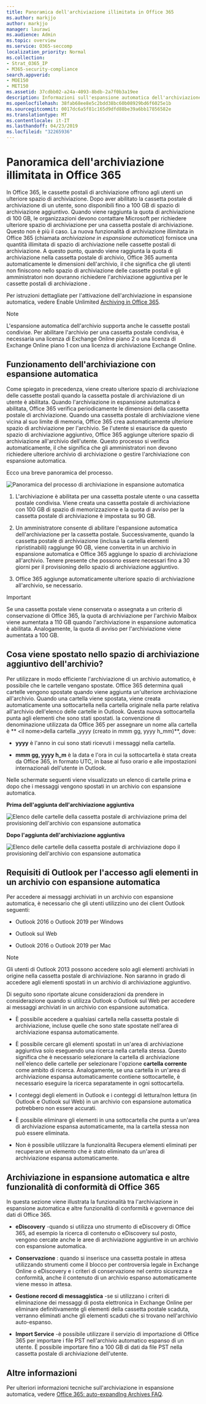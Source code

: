 ```yaml
---
title: Panoramica dell'archiviazione illimitata in Office 365
ms.author: markjjo
author: markjjo
manager: laurawi
ms.audience: Admin
ms.topic: overview
ms.service: O365-seccomp
localization_priority: Normal
ms.collection:
- Strat_O365_IP
- M365-security-compliance
search.appverid:
- MOE150
- MET150
ms.assetid: 37cdbb02-a24a-4093-8bdb-2a7f0b3a19ee
description: Informazioni sull'espansione automatica dell'archiviazione in Office 365, che fornisce un archivio di archiviazione illimitato per le cassette postali di Exchange Online.
ms.openlocfilehash: 38fab68ee8e5c2bdd38bc60b08929bd6f6025e1b
ms.sourcegitcommit: 0017dc6a5f81c165d9dfd88be39a6bb17856582e
ms.translationtype: MT
ms.contentlocale: it-IT
ms.lasthandoff: 04/23/2019
ms.locfileid: "32265936"
---
```

# <a name="overview-of-unlimited-archiving-in-office-365"></a>Panoramica dell'archiviazione illimitata in Office 365

In Office 365, le cassette postali di archiviazione offrono agli utenti un ulteriore spazio di archiviazione. Dopo aver abilitato la cassetta postale di archiviazione di un utente, sono disponibili fino a 100 GB di spazio di archiviazione aggiuntivo. Quando viene raggiunta la quota di archiviazione di 100 GB, le organizzazioni devono contattare Microsoft per richiedere ulteriore spazio di archiviazione per una cassetta postale di archiviazione. Questo non è più il caso. La nuova funzionalità di archiviazione illimitata in Office 365 (chiamata *archiviazione in espansione automatica*) fornisce una quantità illimitata di spazio di archiviazione nelle cassette postali di archiviazione. A questo punto, quando viene raggiunta la quota di archiviazione nella cassetta postale di archivio, Office 365 aumenta automaticamente le dimensioni dell'archivio, il che significa che gli utenti non finiscono nello spazio di archiviazione delle cassette postali e gli amministratori non dovranno richiedere l'archiviazione aggiuntiva per le cassette postali di archiviazione .
  
Per istruzioni dettagliate per l'attivazione dell'archiviazione in espansione automatica, vedere Enable Unlimited [Archiving in Office 365](enable-unlimited-archiving.md).
  
> [!NOTE]
> L'espansione automatica dell'archivio supporta anche le cassette postali condivise. Per abilitare l'archivio per una cassetta postale condivisa, è necessaria una licenza di Exchange Online piano 2 o una licenza di Exchange Online piano 1 con una licenza di archiviazione Exchange Online. 
  
## <a name="how-auto-expanding-archiving-works"></a>Funzionamento dell'archiviazione con espansione automatica

Come spiegato in precedenza, viene creato ulteriore spazio di archiviazione delle cassette postali quando la cassetta postale di archiviazione di un utente è abilitata. Quando l'archiviazione in espansione automatica è abilitata, Office 365 verifica periodicamente le dimensioni della cassetta postale di archiviazione. Quando una cassetta postale di archiviazione viene vicina al suo limite di memoria, Office 365 crea automaticamente ulteriore spazio di archiviazione per l'archivio. Se l'utente si esaurisce da questo spazio di archiviazione aggiuntivo, Office 365 aggiunge ulteriore spazio di archiviazione all'archivio dell'utente. Questo processo si verifica automaticamente, il che significa che gli amministratori non devono richiedere ulteriore archivio di archiviazione o gestire l'archiviazione con espansione automatica. 
  
Ecco una breve panoramica del processo.
  
![Panoramica del processo di archiviazione in espansione automatica](media/74355385-d990-44fe-8a87-6c3639d1f63f.png)
  
1. L'archiviazione è abilitata per una cassetta postale utente o una cassetta postale condivisa. Viene creata una cassetta postale di archiviazione con 100 GB di spazio di memorizzazione e la quota di avviso per la cassetta postale di archiviazione è impostata su 90 GB.
    
2. Un amministratore consente di abilitare l'espansione automatica dell'archiviazione per la cassetta postale. Successivamente, quando la cassetta postale di archiviazione (inclusa la cartella elementi ripristinabili) raggiunge 90 GB, viene convertita in un archivio in espansione automatica e Office 365 aggiunge lo spazio di archiviazione all'archivio. Tenere presente che possono essere necessari fino a 30 giorni per il provisioning dello spazio di archiviazione aggiuntivo.
    
3. Office 365 aggiunge automaticamente ulteriore spazio di archiviazione all'archivio, se necessario.
  
> [!IMPORTANT]
> Se una cassetta postale viene conservata o assegnata a un criterio di conservazione di Office 365, la quota di archiviazione per l'archivio Maibox viene aumentata a 110 GB quando l'archiviazione in espansione automatica è abilitata. Analogamente, la quota di avviso per l'archiviazione viene aumentata a 100 GB.

## <a name="what-gets-moved-to-the-additional-archive-storage-space"></a>Cosa viene spostato nello spazio di archiviazione aggiuntivo dell'archivio?

Per utilizzare in modo efficiente l'archiviazione di un archivio automatico, è possibile che le cartelle vengano spostate. Office 365 determina quali cartelle vengono spostate quando viene aggiunta un'ulteriore archiviazione all'archivio. Quando una cartella viene spostata, viene creata automaticamente una sottocartella nella cartella originale nella parte relativa all'archivio dell'elenco delle cartelle in Outlook. Questa nuova sottocartella punta agli elementi che sono stati spostati. la convenzione di denominazione utilizzata da Office 365 per assegnare un nome alla cartella è ** \<il nome\>della cartella _yyyy (creato in mmm gg, yyyy h_mm)**, dove: 
  
- **yyyy** è l'anno in cui sono stati ricevuti i messaggi nella cartella. 
    
- **mmm gg, yyyy h_m** è la data e l'ora in cui la sottocartella è stata creata da Office 365, in formato UTC, in base al fuso orario e alle impostazioni internazionali dell'utente in Outlook. 
    
Nelle schermate seguenti viene visualizzato un elenco di cartelle prima e dopo che i messaggi vengono spostati in un archivio con espansione automatica.
  
 **Prima dell'aggiunta dell'archiviazione aggiuntiva**
  
![Elenco delle cartelle della cassetta postale di archiviazione prima del provisioning dell'archivio con espansione automatica](media/5d6d6420-e562-4912-aaab-1c111762b3f6.png)
  
 **Dopo l'aggiunta dell'archiviazione aggiuntiva**
  
![Elenco delle cartelle della cassetta postale di archiviazione dopo il provisioning dell'archivio con espansione automatica](media/c03c5f51-23fa-4fc2-b887-7e7e5cce30da.png)
  
## <a name="outlook-requirements-for-accessing-items-in-an-auto-expanded-archive"></a>Requisiti di Outlook per l'accesso agli elementi in un archivio con espansione automatica

Per accedere ai messaggi archiviati in un archivio con espansione automatica, è necessario che gli utenti utilizzino uno dei client Outlook seguenti:
  
- Outlook 2016 o Outlook 2019 per Windows
    
- Outlook sul Web 
    
- Outlook 2016 o Outlook 2019 per Mac 
    
> [!NOTE]
> Gli utenti di Outlook 2013 possono accedere solo agli elementi archiviati in origine nella cassetta postale di archiviazione. Non saranno in grado di accedere agli elementi spostati in un archivio di archiviazione aggiuntivo. 
  
Di seguito sono riportate alcune considerazioni da prendere in considerazione quando si utilizza Outlook o Outlook sul Web per accedere ai messaggi archiviati in un archivio con espansione automatica.
  
- È possibile accedere a qualsiasi cartella nella cassetta postale di archiviazione, incluse quelle che sono state spostate nell'area di archiviazione espansa automaticamente.
    
- È possibile cercare gli elementi spostati in un'area di archiviazione aggiuntiva solo eseguendo una ricerca nella cartella stessa. Questo significa che è necessario selezionare la cartella di archiviazione nell'elenco delle cartelle per selezionare l'opzione **cartella corrente** come ambito di ricerca. Analogamente, se una cartella in un'area di archiviazione espansa automaticamente contiene sottocartelle, è necessario eseguire la ricerca separatamente in ogni sottocartella. 
    
- I conteggi degli elementi in Outlook e i conteggi di lettura/non lettura (in Outlook e Outlook sul Web) in un archivio con espansione automatica potrebbero non essere accurati.
    
- È possibile eliminare gli elementi in una sottocartella che punta a un'area di archiviazione espansa automaticamente, ma la cartella stessa non può essere eliminata.
    
- Non è possibile utilizzare la funzionalità Recupera elementi eliminati per recuperare un elemento che è stato eliminato da un'area di archiviazione espansa automaticamente.
  
## <a name="auto-expanding-archiving-and-other-office-365-compliance-features"></a>Archiviazione in espansione automatica e altre funzionalità di conformità di Office 365

In questa sezione viene illustrata la funzionalità tra l'archiviazione in espansione automatica e altre funzionalità di conformità e governance dei dati di Office 365.
  
- **eDiscovery** -quando si utilizza uno strumento di eDiscovery di Office 365, ad esempio la ricerca di contenuto o eDiscovery sul posto, vengono cercate anche le aree di archiviazione aggiuntive in un archivio con espansione automatica.
    
- **Conservazione** : quando si inserisce una cassetta postale in attesa utilizzando strumenti come il blocco per controversia legale in Exchange Online o eDiscovery e i criteri di conservazione nel centro sicurezza e conformità, anche il contenuto di un archivio espanso automaticamente viene messo in attesa.
    
- **Gestione record di messaggistica** -se si utilizzano i criteri di eliminazione dei messaggi di posta elettronica in Exchange Online per eliminare definitivamente gli elementi della cassetta postale scaduta, verranno eliminati anche gli elementi scaduti che si trovano nell'archivio auto-espanso.
    
- **Import Service** -è possibile utilizzare il servizio di importazione di Office 365 per importare i file PST nell'archivio automatico espanso di un utente. È possibile importare fino a 100 GB di dati da file PST nella cassetta postale di archiviazione dell'utente. 

## <a name="more-information"></a>Altre informazioni

Per ulteriori informazioni tecniche sull'archiviazione in espansione automatica, vedere [Office 365: auto-expandIng Archives FAQ](https://blogs.technet.microsoft.com/exchange/2018/04/09/office-365-auto-expanding-archives-faq/).